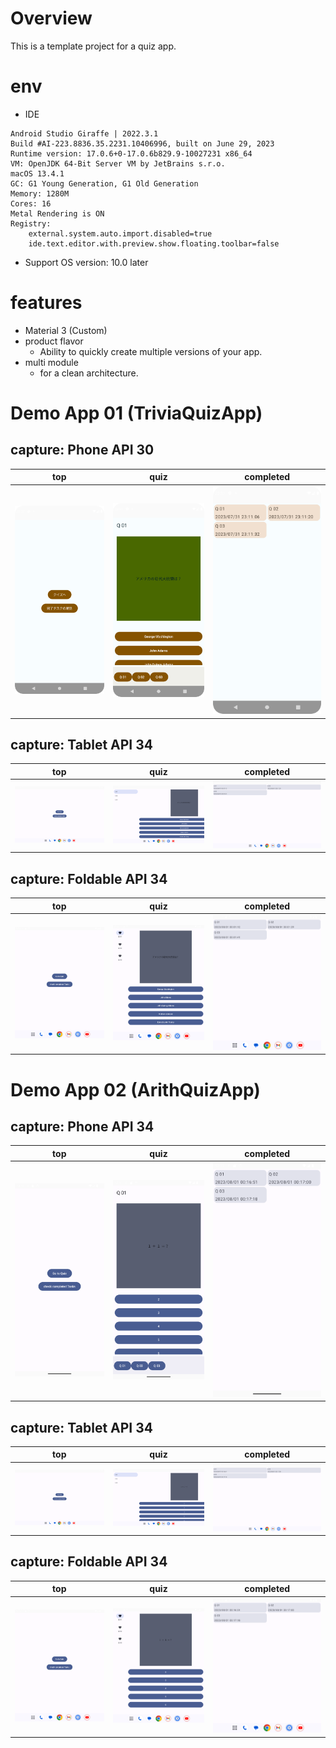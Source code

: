 # Overview
This is a template project for a quiz app.<br>

# env
- IDE
```
Android Studio Giraffe | 2022.3.1
Build #AI-223.8836.35.2231.10406996, built on June 29, 2023
Runtime version: 17.0.6+0-17.0.6b829.9-10027231 x86_64
VM: OpenJDK 64-Bit Server VM by JetBrains s.r.o.
macOS 13.4.1
GC: G1 Young Generation, G1 Old Generation
Memory: 1280M
Cores: 16
Metal Rendering is ON
Registry:
    external.system.auto.import.disabled=true
    ide.text.editor.with.preview.show.floating.toolbar=false
```
- Support OS version: 10.0 later

# features
- Material 3 (Custom)
- product flavor
  - Ability to quickly create multiple versions of your app. 
- multi module
  - for a clean architecture.

# Demo App 01 (TriviaQuizApp)
## capture: Phone API 30
| top                                                    | quiz                                                    | completed                                                    |
|--------------------------------------------------------|---------------------------------------------------------|--------------------------------------------------------------|
| <img src="./capture/trivia_top_phone.png" width=320 /> | <img src="./capture/trivia_quiz_phone.png" width=320 /> | <img src="./capture/trivia_completed_phone.png" width=320 /> |

## capture: Tablet API 34
| top                                                     | quiz                                                     | completed                                                     |
|---------------------------------------------------------|----------------------------------------------------------|---------------------------------------------------------------|
| <img src="./capture/trivia_top_tablet.png" width=320 /> | <img src="./capture/trivia_quiz_tablet.png" width=320 /> | <img src="./capture/trivia_completed_tablet.png" width=320 /> |


## capture: Foldable API 34
| top                                                       | quiz                                                       | completed                                                       |
|-----------------------------------------------------------|------------------------------------------------------------|-----------------------------------------------------------------|
| <img src="./capture/trivia_top_foldable.png" width=320 /> | <img src="./capture/trivia_quiz_foldable.png" width=320 /> | <img src="./capture/trivia_completed_foldable.png" width=320 /> |

# Demo App 02 (ArithQuizApp)
## capture: Phone API 34
| top                                                   | quiz                                                   | completed                                                   |
|-------------------------------------------------------|--------------------------------------------------------|-------------------------------------------------------------|
| <img src="./capture/arith_top_phone.png" width=320 /> | <img src="./capture/arith_quiz_phone.png" width=320 /> | <img src="./capture/arith_completed_phone.png" width=320 /> |

## capture: Tablet API 34
| top                                                    | quiz                                                    | completed                                                    |
|--------------------------------------------------------|---------------------------------------------------------|--------------------------------------------------------------|
| <img src="./capture/arith_top_tablet.png" width=320 /> | <img src="./capture/arith_quiz_tablet.png" width=320 /> | <img src="./capture/arith_completed_tablet.png" width=320 /> |


## capture: Foldable API 34
| top                                                      | quiz                                                      | completed                                                      |
|----------------------------------------------------------|-----------------------------------------------------------|----------------------------------------------------------------|
| <img src="./capture/arith_top_foldable.png" width=320 /> | <img src="./capture/arith_quiz_foldable.png" width=320 /> | <img src="./capture/arith_completed_foldable.png" width=320 /> |

